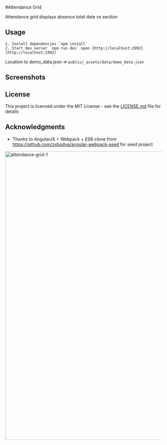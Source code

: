 #Attendance Grid

Attendance grid displays absence total date vs section

## Usage

```
1. Install dependencies `npm install`
2. Start dev server `npm run dev` open [http://localhost:2992](http://localhost:2992)

```

Location to demo_data.json => `public/_assets/data/demo_data.json`


## Screenshots



## License

This project is licensed under the MIT License - see the [LICENSE.md](LICENSE.md) file for details

## Acknowledgments

* Thanks to AngularJS + Webpack + ES6 clone from https://github.com/zxbodya/angular-webpack-seed for seed project

<img width="930" alt="attendance-grid-1" src="https://user-images.githubusercontent.com/2719031/40634347-14b0230c-62ba-11e8-8e6a-3d32807ebc02.png">

